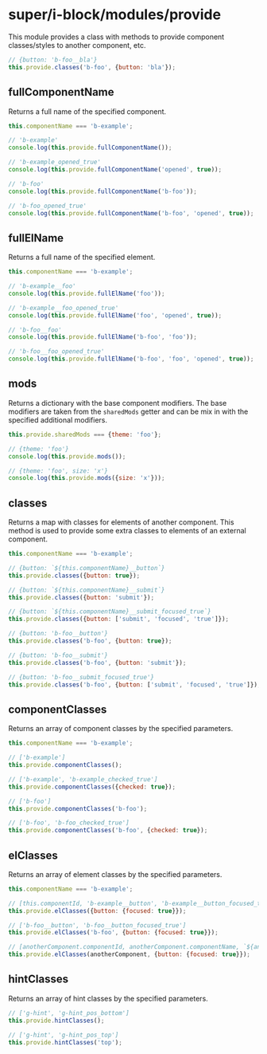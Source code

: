 # super/i-block/modules/provide

This module provides a class with methods to provide component classes/styles to another component, etc.

```js
// {button: 'b-foo__bla'}
this.provide.classes('b-foo', {button: 'bla'});
```

## fullComponentName

Returns a full name of the specified component.

```js
this.componentName === 'b-example';

// 'b-example'
console.log(this.provide.fullComponentName());

// 'b-example_opened_true'
console.log(this.provide.fullComponentName('opened', true));

// 'b-foo'
console.log(this.provide.fullComponentName('b-foo'));

// 'b-foo_opened_true'
console.log(this.provide.fullComponentName('b-foo', 'opened', true));
```

## fullElName

Returns a full name of the specified element.

```js
this.componentName === 'b-example';

// 'b-example__foo'
console.log(this.provide.fullElName('foo'));

// 'b-example__foo_opened_true'
console.log(this.provide.fullElName('foo', 'opened', true));

// 'b-foo__foo'
console.log(this.provide.fullElName('b-foo', 'foo'));

// 'b-foo__foo_opened_true'
console.log(this.provide.fullElName('b-foo', 'foo', 'opened', true));
```

## mods

Returns a dictionary with the base component modifiers.
The base modifiers are taken from the `sharedMods` getter and can be mix in with the specified additional modifiers.

```js
this.provide.sharedMods === {theme: 'foo'};

// {theme: 'foo'}
console.log(this.provide.mods());

// {theme: 'foo', size: 'x'}
console.log(this.provide.mods({size: 'x'}));
```

## classes

Returns a map with classes for elements of another component.
This method is used to provide some extra classes to elements of an external component.

```js
this.componentName === 'b-example';

// {button: `${this.componentName}__button`}
this.provide.classes({button: true});

// {button: `${this.componentName}__submit`}
this.provide.classes({button: 'submit'});

// {button: `${this.componentName}__submit_focused_true`}
this.provide.classes({button: ['submit', 'focused', 'true']});

// {button: 'b-foo__button'}
this.provide.classes('b-foo', {button: true});

// {button: 'b-foo__submit'}
this.provide.classes('b-foo', {button: 'submit'});

// {button: 'b-foo__submit_focused_true'}
this.provide.classes('b-foo', {button: ['submit', 'focused', 'true']});
```

## componentClasses

Returns an array of component classes by the specified parameters.

```js
this.componentName === 'b-example';

// ['b-example']
this.provide.componentClasses();

// ['b-example', 'b-example_checked_true']
this.provide.componentClasses({checked: true});

// ['b-foo']
this.provide.componentClasses('b-foo');

// ['b-foo', 'b-foo_checked_true']
this.provide.componentClasses('b-foo', {checked: true});
```

## elClasses

Returns an array of element classes by the specified parameters.

```js
this.componentName === 'b-example';

// [this.componentId, 'b-example__button', 'b-example__button_focused_true']
this.provide.elClasses({button: {focused: true}});

// ['b-foo__button', 'b-foo__button_focused_true']
this.provide.elClasses('b-foo', {button: {focused: true}});

// [anotherComponent.componentId, anotherComponent.componentName, `${anotherComponent.componentName}__button_focused_true`]
this.provide.elClasses(anotherComponent, {button: {focused: true}});
```

## hintClasses

Returns an array of hint classes by the specified parameters.

```js
// ['g-hint', 'g-hint_pos_bottom']
this.provide.hintClasses();

// ['g-hint', 'g-hint_pos_top']
this.provide.hintClasses('top');
```
